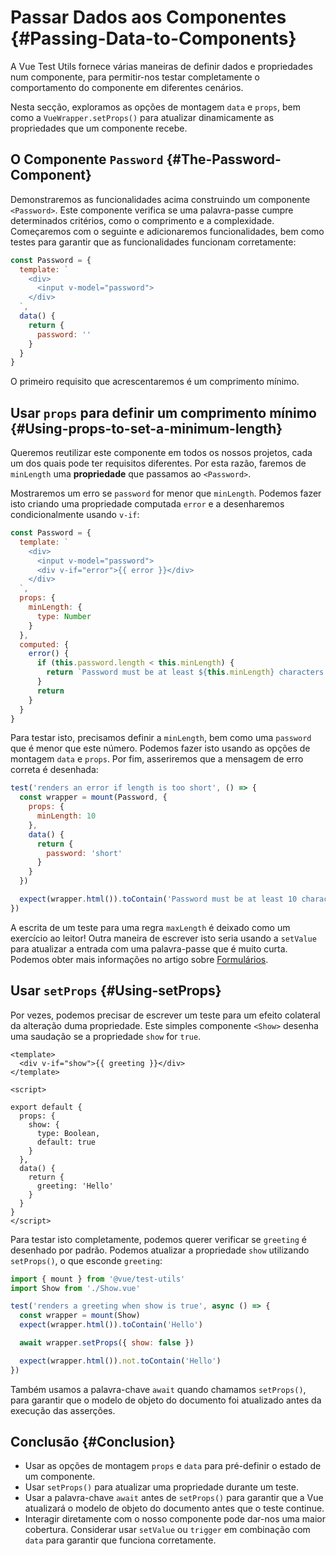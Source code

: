 # Passar Dados aos Componentes {#Passing-Data-to-Components}

A Vue Test Utils fornece várias maneiras de definir dados e propriedades num componente, para permitir-nos testar completamente o comportamento do componente em diferentes cenários.

Nesta secção, exploramos as opções de montagem `data` e `props`, bem como a `VueWrapper.setProps()` para atualizar dinamicamente as propriedades que um componente recebe.

## O Componente `Password` {#The-Password-Component}

Demonstraremos as funcionalidades acima construindo um componente `<Password>`. Este componente verifica se uma palavra-passe cumpre determinados critérios, como o comprimento e a complexidade. Começaremos com o seguinte e adicionaremos funcionalidades, bem como testes para garantir que as funcionalidades funcionam corretamente:

```js
const Password = {
  template: `
    <div>
      <input v-model="password">
    </div>
  `,
  data() {
    return {
      password: ''
    }
  }
}
```

O primeiro requisito que acrescentaremos é um comprimento mínimo.

## Usar `props` para definir um comprimento mínimo {#Using-props-to-set-a-minimum-length}

Queremos reutilizar este componente em todos os nossos projetos, cada um dos quais pode ter requisitos diferentes. Por esta razão, faremos de `minLength` uma **propriedade** que passamos ao `<Password>`.

Mostraremos um erro se `password` for menor que `minLength`. Podemos fazer isto criando uma propriedade computada `error` e a desenharemos condicionalmente usando `v-if`:

```js
const Password = {
  template: `
    <div>
      <input v-model="password">
      <div v-if="error">{{ error }}</div>
    </div>
  `,
  props: {
    minLength: {
      type: Number
    }
  },
  computed: {
    error() {
      if (this.password.length < this.minLength) {
        return `Password must be at least ${this.minLength} characters.`
      }
      return
    }
  }
}
```

Para testar isto, precisamos definir a `minLength`, bem como uma `password` que é menor que este número. Podemos fazer isto usando as opções de montagem `data` e `props`. Por fim, asseriremos que a mensagem de erro correta é desenhada:

```js
test('renders an error if length is too short', () => {
  const wrapper = mount(Password, {
    props: {
      minLength: 10
    },
    data() {
      return {
        password: 'short'
      }
    }
  })

  expect(wrapper.html()).toContain('Password must be at least 10 characters')
})
```

A escrita de um teste para uma regra `maxLength` é deixado como um exercício ao leitor! Outra maneira de escrever isto seria usando a `setValue` para atualizar a entrada com uma palavra-passe que é muito curta. Podemos obter mais informações no artigo sobre [Formulários](./forms).

## Usar `setProps` {#Using-setProps}

Por vezes, podemos precisar de escrever um teste para um efeito colateral da alteração duma propriedade. Este simples componente `<Show>` desenha uma saudação se a propriedade `show` for `true`.

```vue
<template>
  <div v-if="show">{{ greeting }}</div>
</template>

<script>

export default {
  props: {
    show: {
      type: Boolean,
      default: true
    }
  },
  data() {
    return {
      greeting: 'Hello'
    }
  }
}
</script>
```

Para testar isto completamente, podemos querer verificar se `greeting` é desenhado por padrão. Podemos atualizar a propriedade `show` utilizando `setProps()`, o que esconde `greeting`:

```js
import { mount } from '@vue/test-utils'
import Show from './Show.vue'

test('renders a greeting when show is true', async () => {
  const wrapper = mount(Show)
  expect(wrapper.html()).toContain('Hello')

  await wrapper.setProps({ show: false })

  expect(wrapper.html()).not.toContain('Hello')
})
```

Também usamos a palavra-chave `await` quando chamamos `setProps()`, para garantir que o modelo de objeto do documento foi atualizado antes da execução das asserções.

## Conclusão {#Conclusion}

- Usar as opções de montagem `props` e `data` para pré-definir o estado de um componente.
- Usar `setProps()` para atualizar uma propriedade durante um teste.
- Usar a palavra-chave `await` antes de `setProps()` para garantir que a Vue atualizará o modelo de objeto do documento antes que o teste continue.
- Interagir diretamente com o nosso componente pode dar-nos uma maior cobertura. Considerar usar `setValue` ou `trigger` em combinação com `data` para garantir que funciona corretamente.
